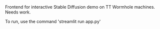 Frontend for interactive Stable Diffusion demo on TT Wormhole machines. Needs work.

To run, use the command 'streamlit run app.py'

